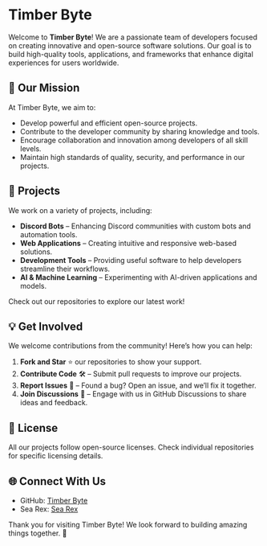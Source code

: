 # Timber Byte

Welcome to **Timber Byte**! We are a passionate team of developers focused on creating innovative and open-source software solutions. Our goal is to build high-quality tools, applications, and frameworks that enhance digital experiences for users worldwide.

## 🚀 Our Mission
At Timber Byte, we aim to:
- Develop powerful and efficient open-source projects.
- Contribute to the developer community by sharing knowledge and tools.
- Encourage collaboration and innovation among developers of all skill levels.
- Maintain high standards of quality, security, and performance in our projects.

## 📌 Projects
We work on a variety of projects, including:
- **Discord Bots** – Enhancing Discord communities with custom bots and automation tools.
- **Web Applications** – Creating intuitive and responsive web-based solutions.
- **Development Tools** – Providing useful software to help developers streamline their workflows.
- **AI & Machine Learning** – Experimenting with AI-driven applications and models.

Check out our repositories to explore our latest work!

## 💡 Get Involved
We welcome contributions from the community! Here’s how you can help:
1. **Fork and Star** ⭐ our repositories to show your support.
2. **Contribute Code** 🛠️ – Submit pull requests to improve our projects.
3. **Report Issues** 🐛 – Found a bug? Open an issue, and we’ll fix it together.
4. **Join Discussions** 💬 – Engage with us in GitHub Discussions to share ideas and feedback.

## 📜 License
All our projects follow open-source licenses. Check individual repositories for specific licensing details.

## 🌐 Connect With Us
- GitHub: [Timber Byte](https://github.com/timber-byte)
- Sea Rex: [Sea Rex](https://github.com/TyrannoSeahorseRex)


Thank you for visiting Timber Byte! We look forward to building amazing things together. 🚀
